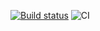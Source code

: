 [![Build status](https://ci.appveyor.com/api/projects/status/rl8w5l4v9p108orb?svg=true)](https://ci.appveyor.com/project/LazariucMaxim/whac-a-goblin)
![CI](https://github.com/LazariucMaxim/whac-a-goblin/actions/workflows/main.yml/badge.svg)
